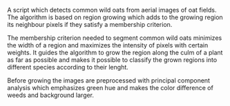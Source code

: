A script which detects common wild oats from aerial images of oat fields.
The algorithm is based on region growing which adds to the growing region its 
neighbour pixels if they satisfy a membership criterion.

The membership criterion needed to segment common wild oats minimizes the width of a
region and maximizes the intensity of pixels with certain weights. It guides the
algorithm to grow the region along the culm of a plant as far as possible and makes
it possible to classify the grown regions into different species according to their lenght.

Before growing the images are preprocessed with principal component analysis which 
emphasizes green hue and makes the color difference of weeds and background larger.
